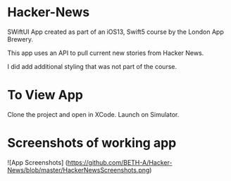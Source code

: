 # Hacker-News

SWiftUI App created as part of an iOS13, Swift5 course by the London App Brewery.  

This app uses an API to pull current new stories from Hacker News.

I did add additional styling that was not part of the course.

# To View App
Clone the project and open in XCode.  Launch on Simulator.

# Screenshots of working app

![App Screenshots] (https://github.com/BETH-A/Hacker-News/blob/master/HackerNewsScreenshots.png)
